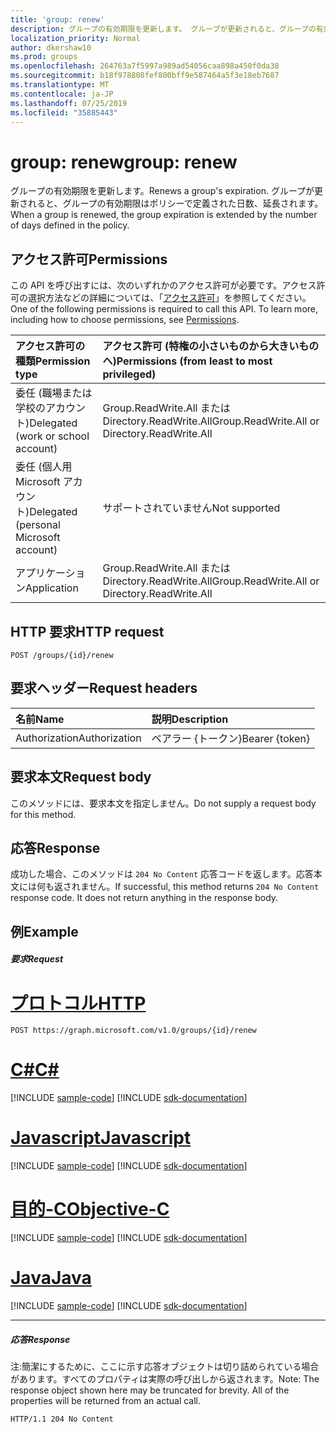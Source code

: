 ```yaml
---
title: 'group: renew'
description: グループの有効期限を更新します。 グループが更新されると、グループの有効期限はポリシーで定義された日数、延長されます。
localization_priority: Normal
author: dkershaw10
ms.prod: groups
ms.openlocfilehash: 264763a7f5997a989ad54056caa898a450f0da38
ms.sourcegitcommit: b18f978808fef800bff9e587464a5f3e18eb7687
ms.translationtype: MT
ms.contentlocale: ja-JP
ms.lasthandoff: 07/25/2019
ms.locfileid: "35885443"
---
```

# <a name="group-renew"></a><span data-ttu-id="1554f-104">group: renew</span><span class="sxs-lookup"><span data-stu-id="1554f-104">group: renew</span></span>

<span data-ttu-id="1554f-105">グループの有効期限を更新します。</span><span class="sxs-lookup"><span data-stu-id="1554f-105">Renews a group's expiration.</span></span> <span data-ttu-id="1554f-106">グループが更新されると、グループの有効期限はポリシーで定義された日数、延長されます。</span><span class="sxs-lookup"><span data-stu-id="1554f-106">When a group is renewed, the group expiration is extended by the number of days defined in the policy.</span></span>

## <a name="permissions"></a><span data-ttu-id="1554f-107">アクセス許可</span><span class="sxs-lookup"><span data-stu-id="1554f-107">Permissions</span></span>

<span data-ttu-id="1554f-p103">この API を呼び出すには、次のいずれかのアクセス許可が必要です。アクセス許可の選択方法などの詳細については、「[アクセス許可](/graph/permissions-reference)」を参照してください。</span><span class="sxs-lookup"><span data-stu-id="1554f-p103">One of the following permissions is required to call this API. To learn more, including how to choose permissions, see [Permissions](/graph/permissions-reference).</span></span>
 

|<span data-ttu-id="1554f-110">アクセス許可の種類</span><span class="sxs-lookup"><span data-stu-id="1554f-110">Permission type</span></span>      | <span data-ttu-id="1554f-111">アクセス許可 (特権の小さいものから大きいものへ)</span><span class="sxs-lookup"><span data-stu-id="1554f-111">Permissions (from least to most privileged)</span></span>              |
|:--------------------|:---------------------------------------------------------|
|<span data-ttu-id="1554f-112">委任 (職場または学校のアカウント)</span><span class="sxs-lookup"><span data-stu-id="1554f-112">Delegated (work or school account)</span></span> | <span data-ttu-id="1554f-113">Group.ReadWrite.All または Directory.ReadWrite.All</span><span class="sxs-lookup"><span data-stu-id="1554f-113">Group.ReadWrite.All or Directory.ReadWrite.All</span></span>    |
|<span data-ttu-id="1554f-114">委任 (個人用 Microsoft アカウント)</span><span class="sxs-lookup"><span data-stu-id="1554f-114">Delegated (personal Microsoft account)</span></span> | <span data-ttu-id="1554f-115">サポートされていません</span><span class="sxs-lookup"><span data-stu-id="1554f-115">Not supported</span></span> |
|<span data-ttu-id="1554f-116">アプリケーション</span><span class="sxs-lookup"><span data-stu-id="1554f-116">Application</span></span> | <span data-ttu-id="1554f-117">Group.ReadWrite.All または Directory.ReadWrite.All</span><span class="sxs-lookup"><span data-stu-id="1554f-117">Group.ReadWrite.All or Directory.ReadWrite.All</span></span> |

## <a name="http-request"></a><span data-ttu-id="1554f-118">HTTP 要求</span><span class="sxs-lookup"><span data-stu-id="1554f-118">HTTP request</span></span>
<!-- { "blockType": "ignored" } -->
```http
POST /groups/{id}/renew
```

## <a name="request-headers"></a><span data-ttu-id="1554f-119">要求ヘッダー</span><span class="sxs-lookup"><span data-stu-id="1554f-119">Request headers</span></span>
| <span data-ttu-id="1554f-120">名前</span><span class="sxs-lookup"><span data-stu-id="1554f-120">Name</span></span>       | <span data-ttu-id="1554f-121">説明</span><span class="sxs-lookup"><span data-stu-id="1554f-121">Description</span></span>|
|:---------------|:----------|
| <span data-ttu-id="1554f-122">Authorization</span><span class="sxs-lookup"><span data-stu-id="1554f-122">Authorization</span></span>  | <span data-ttu-id="1554f-123">ベアラー {トークン}</span><span class="sxs-lookup"><span data-stu-id="1554f-123">Bearer {token}</span></span> |


## <a name="request-body"></a><span data-ttu-id="1554f-124">要求本文</span><span class="sxs-lookup"><span data-stu-id="1554f-124">Request body</span></span>

<span data-ttu-id="1554f-125">このメソッドには、要求本文を指定しません。</span><span class="sxs-lookup"><span data-stu-id="1554f-125">Do not supply a request body for this method.</span></span>

## <a name="response"></a><span data-ttu-id="1554f-126">応答</span><span class="sxs-lookup"><span data-stu-id="1554f-126">Response</span></span>

<span data-ttu-id="1554f-p104">成功した場合、このメソッドは `204 No Content` 応答コードを返します。応答本文には何も返されません。</span><span class="sxs-lookup"><span data-stu-id="1554f-p104">If successful, this method returns `204 No Content` response code. It does not return anything in the response body.</span></span>

## <a name="example"></a><span data-ttu-id="1554f-129">例</span><span class="sxs-lookup"><span data-stu-id="1554f-129">Example</span></span>

##### <a name="request"></a><span data-ttu-id="1554f-130">要求</span><span class="sxs-lookup"><span data-stu-id="1554f-130">Request</span></span>


# <a name="httptabhttp"></a>[<span data-ttu-id="1554f-131">プロトコル</span><span class="sxs-lookup"><span data-stu-id="1554f-131">HTTP</span></span>](#tab/http)
<!-- {
  "blockType": "request",
  "name": "group_renew"
}-->
```http
POST https://graph.microsoft.com/v1.0/groups/{id}/renew
```
# <a name="ctabcsharp"></a>[<span data-ttu-id="1554f-132">C#</span><span class="sxs-lookup"><span data-stu-id="1554f-132">C#</span></span>](#tab/csharp)
[!INCLUDE [sample-code](../includes/snippets/csharp/group-renew-csharp-snippets.md)]
[!INCLUDE [sdk-documentation](../includes/snippets/snippets-sdk-documentation-link.md)]

# <a name="javascripttabjavascript"></a>[<span data-ttu-id="1554f-133">Javascript</span><span class="sxs-lookup"><span data-stu-id="1554f-133">Javascript</span></span>](#tab/javascript)
[!INCLUDE [sample-code](../includes/snippets/javascript/group-renew-javascript-snippets.md)]
[!INCLUDE [sdk-documentation](../includes/snippets/snippets-sdk-documentation-link.md)]

# <a name="objective-ctabobjc"></a>[<span data-ttu-id="1554f-134">目的-C</span><span class="sxs-lookup"><span data-stu-id="1554f-134">Objective-C</span></span>](#tab/objc)
[!INCLUDE [sample-code](../includes/snippets/objc/group-renew-objc-snippets.md)]
[!INCLUDE [sdk-documentation](../includes/snippets/snippets-sdk-documentation-link.md)]

# <a name="javatabjava"></a>[<span data-ttu-id="1554f-135">Java</span><span class="sxs-lookup"><span data-stu-id="1554f-135">Java</span></span>](#tab/java)
[!INCLUDE [sample-code](../includes/snippets/java/group-renew-java-snippets.md)]
[!INCLUDE [sdk-documentation](../includes/snippets/snippets-sdk-documentation-link.md)]

---


##### <a name="response"></a><span data-ttu-id="1554f-136">応答</span><span class="sxs-lookup"><span data-stu-id="1554f-136">Response</span></span>
<span data-ttu-id="1554f-p105">注:簡潔にするために、ここに示す応答オブジェクトは切り詰められている場合があります。すべてのプロパティは実際の呼び出しから返されます。</span><span class="sxs-lookup"><span data-stu-id="1554f-p105">Note: The response object shown here may be truncated for brevity. All of the properties will be returned from an actual call.</span></span>
<!-- {
  "blockType": "response",
  "truncated": true,
  "@odata.type": "Boolean"
} -->
```http
HTTP/1.1 204 No Content
```

<!-- uuid: 8fcb5dbc-d5aa-4681-8e31-b001d5168d79
2015-10-25 14:57:30 UTC -->
<!-- {
  "type": "#page.annotation",
  "description": "group: renew",
  "keywords": "",
  "section": "documentation",
  "tocPath": "",
  "suppressions": [
  ]
}-->
